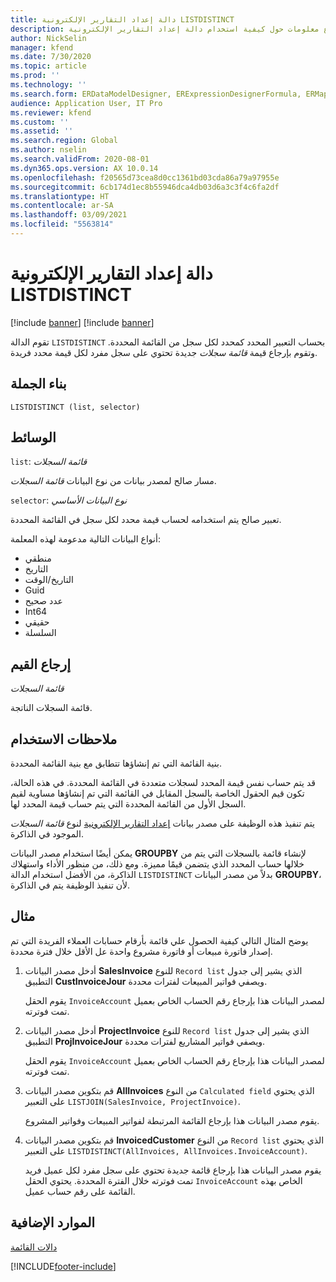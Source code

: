 ```yaml
---
title: دالة إعداد التقارير الإلكترونية LISTDISTINCT
description: يوفر هذا الموضوع معلومات حول كيفية استخدام دالة إعداد التقارير الإلكترونية LISTDISTINCT.
author: NickSelin
manager: kfend
ms.date: 7/30/2020
ms.topic: article
ms.prod: ''
ms.technology: ''
ms.search.form: ERDataModelDesigner, ERExpressionDesignerFormula, ERMappedFormatDesigner, ERModelMappingDesigner
audience: Application User, IT Pro
ms.reviewer: kfend
ms.custom: ''
ms.assetid: ''
ms.search.region: Global
ms.author: nselin
ms.search.validFrom: 2020-08-01
ms.dyn365.ops.version: AX 10.0.14
ms.openlocfilehash: f20565d73cea8d0cc1361bd03cda86a79a97955e
ms.sourcegitcommit: 6cb174d1ec8b55946dca4db03d6a3c3f4c6fa2df
ms.translationtype: HT
ms.contentlocale: ar-SA
ms.lasthandoff: 03/09/2021
ms.locfileid: "5563814"
---
```

# <a name="listdistinct-er-function"></a>دالة إعداد التقارير الإلكترونية LISTDISTINCT

[!include [banner](../includes/banner.md)]
[!include [banner](../includes/preview-banner.md)]

تقوم الدالة `LISTDISTINCT` بحساب التعبير المحدد كمحدد لكل سجل من القائمة المحددة. وتقوم بإرجاع قيمة *قائمة سجلات* جديدة تحتوي على سجل مفرد لكل قيمة محدد فريدة.

## <a name="syntax"></a>بناء الجملة

```
LISTDISTINCT (list, selector)
```

## <a name="arguments"></a>الوسائط

`list`: *قائمة السجلات*

مسار صالح لمصدر بيانات من نوع البيانات *قائمة السجلات*.

`selector`: *نوع البيانات الأساسي*

تعبير صالح يتم استخدامه لحساب قيمة محدد لكل سجل في القائمة المحددة.

أنواع البيانات التالية مدعومة لهذه المعلمة:

- منطقي
- التاريخ
- التاريخ/الوقت
- Guid
- عدد صحيح
- Int64
- حقيقي
- السلسلة

## <a name="return-values"></a>إرجاع القيم

*قائمة السجلات*

قائمة السجلات الناتجة.

## <a name="usage-notes"></a>ملاحظات الاستخدام

بنية القائمة التي تم إنشاؤها تتطابق مع بنية القائمة المحددة.

قد يتم حساب نفس قيمة المحدد لسجلات متعددة في القائمة المحددة. في هذه الحالة، تكون قيم الحقول الخاصة بالسجل المقابل في القائمة التي تم إنشاؤها مساوية لقيم السجل الأول من القائمة المحددة التي يتم حساب قيمة المحدد لها.

يتم تنفيذ هذه الوظيفة على مصدر بيانات [إعداد التقارير الإلكترونية](general-electronic-reporting.md) لنوع *قائمة السجلات* الموجود في الذاكرة.

يمكن أيضًا استخدام مصدر البيانات **GROUPBY** لإنشاء قائمة بالسجلات التي يتم من خلالها حساب المحدد الذي يتضمن قيمًا مميزة. ومع ذلك، من منظور الأداء واستهلاك الذاكرة، من الأفضل استخدام الدالة `LISTDISTINCT` بدلاً من مصدر البيانات **GROUPBY‎**، لأن تنفيذ الوظيفة يتم في الذاكرة.

## <a name="example"></a>مثال

يوضح المثال التالي كيفية الحصول علي قائمة بأرقام حسابات العملاء الفريدة التي تم إصدار فاتورة مبيعات أو فاتورة مشروع واحدة عل الأقل خلال فترة محددة.

1. أدخل مصدر البيانات **SalesInvoice** للنوع `Record list` الذي يشير إلى جدول التطبيق **CustInvoiceJour** ويصفي فواتير المبيعات لفترات محددة.

    يقوم الحقل `InvoiceAccount` لمصدر البيانات هذا بإرجاع رقم الحساب الخاص بعميل تمت فوترته.

2. أدخل مصدر البيانات **ProjectInvoice** للنوع `Record list` الذي يشير إلى جدول التطبيق **ProjInvoiceJour** ويصفي فواتير المشاريع لفترات محددة.

    يقوم الحقل `InvoiceAccount` لمصدر البيانات هذا بإرجاع رقم الحساب الخاص بعميل تمت فوترته.

3. قم بتكوين مصدر البيانات **AllInvoices** من النوع `Calculated field` الذي يحتوي على التعبير `LISTJOIN(SalesInvoice, ProjectInvoice)`.

    يقوم مصدر البيانات هذا بإرجاع القائمة المرتبطة لفواتير المبيعات وفواتير المشروع.

4. قم بتكوين مصدر البيانات **InvoicedCustomer** من النوع `Record list` الذي يحتوي على التعبير `LISTDISTINCT(AllInvoices, AllInvoices.InvoiceAccount)`.

    يقوم مصدر البيانات هذا بإرجاع قائمة جديدة تحتوي على سجل مفرد لكل عميل فريد تمت فوترته خلال الفترة المحددة. يحتوي الحقل `InvoiceAccount` الخاص بهذه القائمة على رقم حساب عميل.

## <a name="additional-resources"></a>الموارد الإضافية

[دالات القائمة](er-functions-category-list.md)


[!INCLUDE[footer-include](../../../includes/footer-banner.md)]